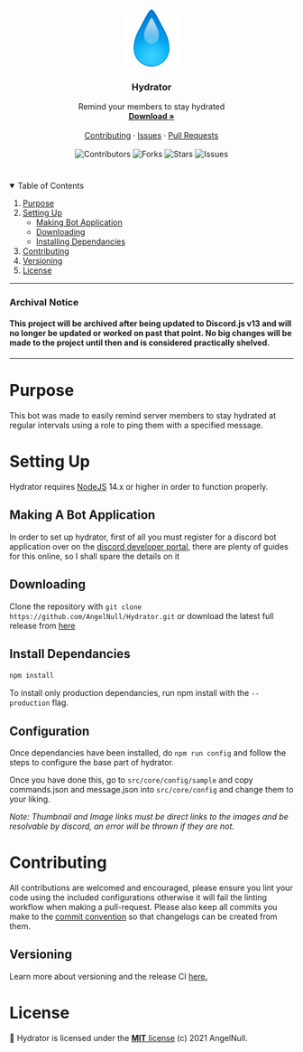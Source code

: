 <!--PROJECT HEAD-->
<br />
<p align="center">
  <a>
    <img src='assets/img/header.png' width="20%" height="20%">
  </a>

  <h3 align="center">Hydrator</h3>

  <p align="center">
    Remind your members to stay hydrated
    <br />
    <a href="https://github.com/AngelNull/Hydrator/releases"><strong>Download »</strong></a>
    <br />
    <br />
    <a href="#contributing">Contributing</a>
    ·
    <a href="https://github.com/AngelNull/Hydrator/issues">Issues</a>
    ·
    <a href="https://github.com/AngelNull/Hydrator/pulls">Pull Requests</a>
  </p>
</p>
<p align="center">
<!--Contributors-->
<img src="https://img.shields.io/github/contributors/AngelNull/Hydrator.svg?style=for-the-badge" align="center" alt='Contributors'>
<!--Forks-->
<img src="https://img.shields.io/github/forks/AngelNull/Hydrator.svg?style=for-the-badge" align="center" alt='Forks' >
<!--Stars-->
<img src="https://img.shields.io/github/stars/AngelNull/Hydrator.svg?style=for-the-badge" align="center" alt='Stars' >
<!--Issues-->
<img src="https://img.shields.io/github/issues/AngelNull/Hydrator.svg?style=for-the-badge" align="center" alt='Issues' >
</p>

# 
<!-- TABLE OF CONTENTS -->
<details open="open">
  <summary>Table of Contents</summary>
  <ol>
    <li>
      <a href="#purpose">Purpose</a>
    </li>
    <li>
      <a href="#setting-up">Setting Up</a>
      <ul>
        <li><a href="#making-a-bot-application">Making Bot Application</a></li>
        <li><a href="#downloading">Downloading</a></li>
        <li><a href='#install-dependancies'>Installing Dependancies</a></li>
        </ul>
        </li>
      </ul>
    </li>
    <li><a href="#contributing">Contributing</a></li>
    <li><a href="#versioning">Versioning</a></li>
    <li><a href="#license">License</a></li>
  </ol>
</details>

--- 
### Archival Notice         

#### This project will be archived after being updated to Discord.js v13 and will no longer be updated or worked on past that point. No big changes will be made to the project until then and is considered practically shelved. 
---

# Purpose
This bot was made to easily remind server members to stay hydrated at regular intervals using a role to ping them with a specified message.

# Setting Up

Hydrator requires [NodeJS](https://nodejs.org/) 14.x or higher in order to function properly.

## Making A Bot Application

In order to set up hydrator, first of all you must register for a discord bot application over on the [discord developer portal](https://discord.com/developers/applications), there are plenty of guides for this online, so I shall spare the details on it

## Downloading

Clone the repository with `git clone https://github.com/AngelNull/Hydrator.git` or download the latest full release from [here](https://github.com/AngelNull/Hydrator/releases)

## Install Dependancies
```bash
npm install
```
To install only production dependancies, run npm install with the ``--production`` flag.

## Configuration

Once dependancies have been installed, do `npm run config` and follow the steps to configure the base part of hydrator. 

Once you have done this, go to `src/core/config/sample` and copy commands.json and message.json into `src/core/config` and change them to your liking. 

*Note: Thumbnail and Image links must be direct links to the images and be resolvable by discord, an error will be thrown if they are not.*

# Contributing
All contributions are welcomed and encouraged, please ensure you lint your code using the included configurations otherwise it will fail the linting workflow when making a pull-request. Please also keep all commits you make to the [commit convention](./.github/COMMIT_CONVENTION.md) so that changelogs can be created from them. 

## Versioning
Learn more about versioning and the release CI [here.](./.github/VERSIONING.MD)

# License
📜 Hydrator is licensed under the [**MIT** license](./LICENSE) (c) 2021 AngelNull.
